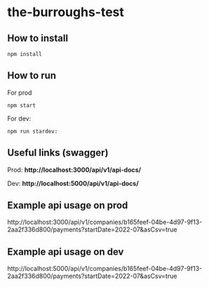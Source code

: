 # the-burroughs-test

## How to install

```
npm install
```

## How to run

For prod

```
npm start
```

For dev:

```
npm run stardev:
```

## Useful links (swagger)

Prod:
**http://localhost:3000/api/v1/api-docs/**

Dev:
**http://localhost:5000/api/v1/api-docs/**

## Example api usage on prod

http://localhost:3000/api/v1/companies/b165feef-04be-4d97-9f13-2aa2f336d800/payments?startDate=2022-07&asCsv=true

## Example api usage on dev

http://localhost:5000/api/v1/companies/b165feef-04be-4d97-9f13-2aa2f336d800/payments?startDate=2022-07&asCsv=true
